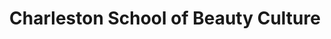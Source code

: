 ---
title: "Charleston School of Beauty Culture"
url: /charleston/charleston-school-of-beauty-culture/
shop: beauty
---